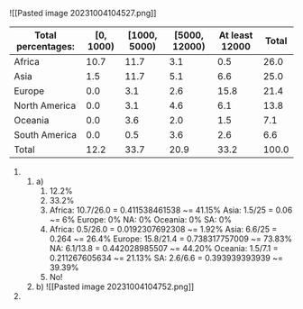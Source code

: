 ![[Pasted image 20231004104527.png]]

| Total percentages: | \[0, 1000)    | \[1000, 5000) | \[5000, 12000) | At least 12000 | Total |
| ------------- | ------------- | -------------- | -------------- | ----- | ----- |
| Africa        | 10.7          | 11.7           | 3.1            | 0.5   | 26.0  |
| Asia          | 1.5           | 11.7           | 5.1            | 6.6   | 25.0  |
| Europe        | 0.0           | 3.1            | 2.6            | 15.8  | 21.4  |
| North America | 0.0           | 3.1            | 4.6            | 6.1   | 13.8  |
| Oceania       | 0.0           | 3.6            | 2.0            | 1.5   | 7.1   |
| South America | 0.0           | 0.5            | 3.6            | 2.6   | 6.6   |
| Total         | 12.2          | 33.7           | 20.9           | 33.2  | 100.0 |

1. 
	1. a)
		1. 12.2%
		2. 33.2%
		3. 
			Africa: 10.7/26.0 = 0.411538461538 ~= 41.15%
			Asia: 1.5/25 = 0.06 ~= 6%
			Europe: 0%
			NA: 0%
			Oceania: 0%
			SA: 0%
		4. 
			Africa: 0.5/26.0 = 0.0192307692308 ~= 1.92%
			Asia: 6.6/25 = 0.264 ~= 26.4%
			Europe: 15.8/21.4 =  0.738317757009 ~= 73.83%
			NA: 6.1/13.8 = 0.442028985507 ~= 44.20%
			Oceania: 1.5/7.1 = 0.211267605634 ~= 21.13%
			SA: 2.6/6.6 = 0.393939393939 ~= 39.39%
		5. No! 
	2. b) ![[Pasted image 20231004104752.png]]
2. 